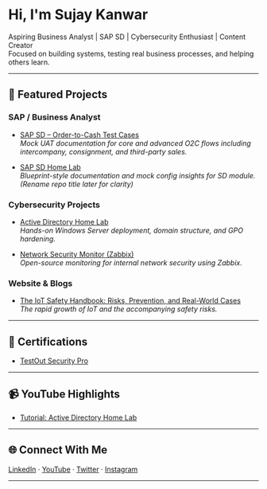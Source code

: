 # Hi, I'm Sujay Kanwar

Aspiring Business Analyst | SAP SD | Cybersecurity Enthusiast | Content Creator  
Focused on building systems, testing real business processes, and helping others learn.

---

## 💼 Featured Projects

### SAP / Business Analyst
- [SAP SD – Order-to-Cash Test Cases](https://github.com/Sujay-Kanwar/order-to-cash-sd-test-cases)  
  *Mock UAT documentation for core and advanced O2C flows including intercompany, consignment, and third-party sales.*

- [SAP SD Home Lab](https://github.com/Sujay-Kanwar/SAP-sd-home-lab)  
  *Blueprint-style documentation and mock config insights for SD module.* *(Rename repo title later for clarity)*

### Cybersecurity Projects
- [Active Directory Home Lab](https://github.com/Sujay-Kanwar/ActiveDirectoryLab)  
  *Hands-on Windows Server deployment, domain structure, and GPO hardening.*

- [Network Security Monitor (Zabbix)](https://github.com/Sujay-Kanwar/ZabbixNetworkSecurityMonitor)  
  *Open-source monitoring for internal network security using Zabbix.*

### Website & Blogs
- [The IoT Safety Handbook: Risks, Prevention, and Real-World Cases](https://sujaykanwarportfolio.wordpress.com/capstone/)  
  *The rapid growth of IoT and the accompanying safety risks.*

---

## 📄 Certifications
- [TestOut Security Pro](https://github.com/Sujay-Kanwar/TestOutCertification)

---

## 📹 YouTube Highlights
- [Tutorial: Active Directory Home Lab](https://www.youtube.com/@Sujay_Kanwar-Cyber)

---

## 🌐 Connect With Me
[LinkedIn](https://linkedin.com/in/sujay-kanwar) · [YouTube](https://www.youtube.com/@Sujay_Kanwar-Cyber) · [Twitter](https://twitter.com/sujay_kanwar) · [Instagram](https://www.instagram.com/sujay_kanwar)

---

<!--
Optional Sections You Can Add:
- 🔭 Currently working on...
- 📚 Learning: SAP Analytics Cloud, Power BI, Python for Analysts
- 💬 Ask me about BA tools, Excel hacks, or security labs
-->
